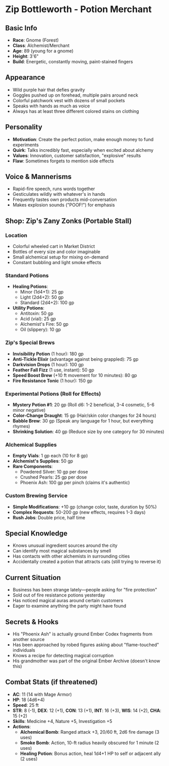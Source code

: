 # Zip Bottleworth - Potion Merchant

## Basic Info
- **Race**: Gnome (Forest)
- **Class**: Alchemist/Merchant
- **Age**: 89 (young for a gnome)
- **Height**: 3'6"
- **Build**: Energetic, constantly moving, paint-stained fingers

## Appearance
- Wild purple hair that defies gravity
- Goggles pushed up on forehead, multiple pairs around neck
- Colorful patchwork vest with dozens of small pockets
- Speaks with hands as much as voice
- Always has at least three different colored stains on clothing

## Personality
- **Motivation**: Create the perfect potion, make enough money to fund experiments
- **Quirk**: Talks incredibly fast, especially when excited about alchemy
- **Values**: Innovation, customer satisfaction, "explosive" results
- **Flaw**: Sometimes forgets to mention side effects

## Voice & Mannerisms
- Rapid-fire speech, runs words together
- Gesticulates wildly with whatever's in hands
- Frequently tastes own products mid-conversation
- Makes explosion sounds ("POOF!") for emphasis

## Shop: **Zip's Zany Zonks** (Portable Stall)
### Location
- Colorful wheeled cart in Market District
- Bottles of every size and color imaginable
- Small alchemical setup for mixing on-demand
- Constant bubbling and light smoke effects

### Standard Potions
- **Healing Potions**:
  - Minor (1d4+1): 25 gp
  - Light (2d4+2): 50 gp
  - Standard (2d4+2): 100 gp
- **Utility Potions**:
  - Antitoxin: 50 gp
  - Acid (vial): 25 gp
  - Alchemist's Fire: 50 gp
  - Oil (slippery): 10 gp

### Zip's Special Brews
- **Invisibility Potion** (1 hour): 180 gp
- **Anti-Tickle Elixir** (advantage against being grappled): 75 gp
- **Darkvision Drops** (1 hour): 100 gp
- **Feather Fall Fizz** (1 use, instant): 50 gp
- **Speed Boost Brew** (+10 ft movement for 10 minutes): 80 gp
- **Fire Resistance Tonic** (1 hour): 150 gp

### Experimental Potions (Roll for Effects)
- **Mystery Potion #1**: 20 gp (Roll d6: 1-2 beneficial, 3-4 cosmetic, 5-6 minor negative)
- **Color-Change Draught**: 15 gp (Hair/skin color changes for 24 hours)
- **Babble Brew**: 30 gp (Speak any language for 1 hour, but everything rhymes)
- **Shrinking Solution**: 40 gp (Reduce size by one category for 30 minutes)

### Alchemical Supplies
- **Empty Vials**: 1 gp each (10 for 8 gp)
- **Alchemist's Supplies**: 50 gp
- **Rare Components**:
  - Powdered Silver: 10 gp per dose
  - Crushed Pearls: 25 gp per dose
  - Phoenix Ash: 100 gp per pinch (claims it's authentic)

### Custom Brewing Service
- **Simple Modifications**: +10 gp (change color, taste, duration by 50%)
- **Complex Requests**: 50-200 gp (new effects, requires 1-3 days)
- **Rush Jobs**: Double price, half time

## Special Knowledge
- Knows unusual ingredient sources around the city
- Can identify most magical substances by smell
- Has contacts with other alchemists in surrounding cities
- Accidentally created a potion that attracts cats (still trying to reverse it)

## Current Situation
- Business has been strange lately—people asking for "fire protection"
- Sold out of fire resistance potions yesterday
- Has noticed magical auras around certain customers
- Eager to examine anything the party might have found

## Secrets & Hooks
- His "Phoenix Ash" is actually ground Ember Codex fragments from another source
- Has been approached by robed figures asking about "flame-touched" individuals
- Knows a recipe for detecting magical corruption
- His grandmother was part of the original Ember Archive (doesn't know this)

## Combat Stats (if threatened)
- **AC**: 11 (14 with Mage Armor)
- **HP**: 18 (4d6+4)
- **Speed**: 25 ft
- **STR**: 8 (-1), **DEX**: 12 (+1), **CON**: 13 (+1), **INT**: 16 (+3), **WIS**: 14 (+2), **CHA**: 15 (+2)
- **Skills**: Medicine +4, Nature +5, Investigation +5
- **Actions**:
  - **Alchemical Bomb**: Ranged attack +3, 20/60 ft, 2d6 fire damage (3 uses)
  - **Smoke Bomb**: Action, 10-ft radius heavily obscured for 1 minute (2 uses)
  - **Healing Potion**: Bonus action, heal 1d4+1 HP to self or adjacent ally (2 uses)